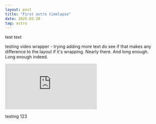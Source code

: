 ```yaml
---
layout: post
title: "First astro timelapse"
date: 2025-03-20
tag: astro
---
```



test text

testing video wrapper - trying adding more text do see if that makes any difference to the layout if it's wrapping. Nearly there.  And long enough.  Long enough indeed.

<div class="video-wrapper">
  <iframe src="https://www.youtube.com/embed/PmEsczIhK4I" frameborder="0" allowfullscreen></iframe>
</div>


testing 123
